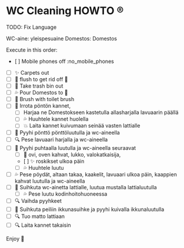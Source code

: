 # WC Cleaning HOWTO :registered:

TODO: Fix Language

WC-aine: yleispesuaine   Domestos: Domestos

Execute in this order:
- [ ] Mobile phones off :no_mobile_phones
- [ ] :sparkles: Carpets out
- [ ] :toilet: flush to get rid off :poop: 
- [ ] :runner: Take trash bin out
- [ ] :sweat_drops: Pour Domestos to :toilet:
- [ ] :toilet: Brush with toilet brush
- [ ] :toilet: Irrota pöntön kannet, 
  - [ ] Harjaa ne Domestokseen kastetulla allasharjalla lavuaarin päällä
  - [ ] :sweat_drops: Huuhtele kannet huolella
  - [ ] :collision: Laita kannet kuivumaan seinää vasten lattialle
- [ ] :toilet: Pyyhi pönttö pönttöluutulla ja wc-aineella
- [ ] :mag: Pese lavuaari harjalla ja wc-aineella
- [ ] :shower: Pyyhi puhtaalla luutulla ja wc-aineella seuraavat
    - [ ] :door: ovi, oven kahvat, lukko, valokatkaisija, 
    - [ ] :sparkles: roskikset ulkoa päin
    - [ ] :sweat_drops: Huuhtele luutu
- [ ] :sweat_drops: Pese pöydät, altaan takaa, kaakelit, lavuaari ulkoa päin, kaappien kahvat luutulla ja wc-aineella
- [ ] :shower: Suihkuta wc-ainetta lattialle, luutua mustalla lattialuutulla
  - [ ] :sweat_drops: Pese luutu kodinhoitohuoneessa
- [ ] :mag: Vaihda pyyhkeet
- [ ] :shower:	Suihkuta peiliin ikkunasuihke ja pyyhi kuivalla ikkunaluutulla
- [ ] :mag: Tuo matto lattiaan
- [ ] :mag: Laita kannet takaisin

Enjoy :purple_heart:

